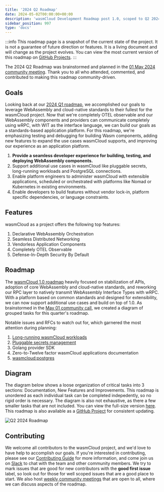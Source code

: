 ```yaml
---
title: '2024 Q2 Roadmap'
date: 2024-05-02T00:00:00+00:00
description: 'wasmCloud Development Roadmap post 1.0, scoped to Q2 2024'
sidebar_position: 997
type: 'docs'
---
```


:::info
This roadmap page is a snapshot of the current state of the project. It is not a guarantee of future direction or features. It is a living document and will change as the project evolves. You can view the most current version of this roadmap on [GitHub Projects](https://github.com/orgs/wasmCloud/projects/7/views/3).
:::

The 2024 Q2 Roadmap was brainstormed and planned in the [01 May 2024 community meeting](/community/2024/05/01/community-meeting). Thank you to all who attended, commented, and contributed to making this roadmap community-driven.

## Goals

Looking back at our [2024 Q1 roadmap](./2024-q1.md), we accomplished our goals to leverage WebAssembly and cloud-native standards to their fullest for the wasmCloud project. Now that we're completely OTEL observable and our WebAssembly components and providers can communicate completely using wRPC, with WIT as the interface language, we can build our goals as a standards-based application platform. For this roadmap, we're emphasizing testing and debugging for building Wasm components, adding new features to expand the use cases wasmCloud supports, and improving our experience as an application platform.

1. **Provide a seamless developer experience for building, testing, and deploying WebAssembly components.**
1. Support additional use cases in wasmCloud like pluggable secrets, long-running workloads and PostgreSQL connections.
1. Enable platform engineers to administer wasmCloud with extensible applications, scheduled or orchestrated with platforms like Nomad or Kubernetes in existing environments.
1. Enable developers to build features without vendor lock-in, platform specific dependencies, or language constraints.

## Features

wasmCloud as a project offers the following top features:

1. Declarative WebAssembly Orchestration
1. Seamless Distributed Networking
1. Vendorless Application Components
1. Completely OTEL Observable
1. Defense-In-Depth Security By Default

## Roadmap

The [wasmCloud 1.0 roadmap](./2024-q1.md) heavily focused on stabilization of APIs, adoption of core WebAssembly and cloud-native standards, and reworking our RPC layer to natively transmit WebAssembly Interface Types with wRPC. With a platform based on common standards and designed for extensibility, we can now support additional use cases and build on top of 1.0. As brainstormed in the [May 01 community call](/community/2024/05/01/community-meeting), we created a diagram of grouped tasks for this quarter's roadmap.

Notable issues and RFCs to watch out for, which garnered the most attention during planning:

1. [Long-running wasmCloud workloads](https://github.com/wasmCloud/wasmCloud/issues/2037)
1. [Pluggable secrets management](https://github.com/wasmCloud/wasmCloud/issues/360)
1. Golang provider SDK
1. Zero-to-Twelve factor wasmCloud applications documentation
1. [wasmcloud:postgres](https://github.com/wasmCloud/wasmCloud/issues/1914#issue-2246914162)

## Diagram

The diagram below shows a loose organization of critical tasks into 3 sections: Documentation, New Features and Improvements. This roadmap is unordered as each individual task can be completed indepedently, so no rigid order is necessary. The diagram is also not exhaustive, as there a few smaller tasks that are not included. You can view the full-size version [here](/img/2024q2roadmap.png). This roadmap is also available as a [GitHub Project](https://github.com/orgs/wasmCloud/projects/7/views/10) for consistent updating.

![Q2 2024 Roadmap](/img/2024q2roadmap.png)

## Contributing

We welcome all contributors to the wasmCloud project, and we'd love to have help to accomplish our goals. If you're interested in contributing, please see our [Contributing Guide](https://github.com/wasmCloud/wasmCloud/blob/main/CONTRIBUTING.md) for more information, and come join us on [Slack](https://slack.wasmcloud.com) to chat with the team and other community members. We try to mark issues that are good for new contributors with the **good first issue** label, so look out for those for well scoped issues that are a good place to start. We also host [weekly community meetings](https://calendar.google.com/calendar/u/0/embed?src=c_6cm5hud8evuns4pe5ggu3h9qrs@group.calendar.google.com) that are open to all, where we can discuss aspects of the roadmap.
